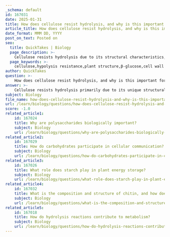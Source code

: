 ```yaml
---
_schema: default
id: 167031
date: 2025-01-31
title: How does cellulose resist hydrolysis, and why is this important for plants?
article_title: How does cellulose resist hydrolysis, and why is this important for plants?
date_format: MMM DD, YYYY
post_on_text: Posted on
seo:
  title: QuickTakes | Biology
  page_description: >-
    Cellulose resists hydrolysis due to its structural characteristics, providing plants with structural integrity, protection against decomposition, and supporting essential functions.
  page_keywords: >-
    cellulose,hypolysis resistance,plant structure,β-glucose,cell wall integrity,hydrogen bonds,structural support,plant function,water regulation,nutrient transport,ecological impact
author: QuickTakes
question: >-
    How does cellulose resist hydrolysis, and why is this important for plants?
answer: >-
    Cellulose resists hydrolysis primarily due to its unique structural characteristics and the nature of the glycosidic bonds that link its monomer units. Cellulose is composed of linear chains of β-glucose molecules connected by β-1,4-glycosidic bonds. This configuration results in a straight, rigid structure that forms strong hydrogen bonds between adjacent chains, creating a stable and insoluble network.\n\nThe resistance to hydrolysis is significant for several reasons:\n\n1. **Structural Integrity**: Cellulose provides structural support to plant cell walls, allowing plants to maintain their shape and resist external pressures. This rigidity is crucial for the overall stability of the plant, enabling it to grow upright and withstand environmental stresses.\n\n2. **Protection Against Decomposition**: The resistance to hydrolysis means that cellulose is not easily broken down by enzymes present in most organisms, including humans. This characteristic helps protect the plant from rapid decomposition, allowing it to survive longer in its environment.\n\n3. **Role in Plant Function**: By maintaining cell wall integrity, cellulose plays a vital role in processes such as water regulation and nutrient transport within the plant. It helps create turgor pressure, which is essential for plant rigidity and growth.\n\n4. **Ecological Impact**: The inability of many organisms to digest cellulose means that it accumulates in the environment, contributing to soil health and serving as a carbon sink. Additionally, certain organisms, like ruminants and some fungi, have evolved specialized enzymes (cellulases) to break down cellulose, demonstrating its ecological significance.\n\nIn summary, the resistance of cellulose to hydrolysis is crucial for maintaining the structural integrity of plants, protecting them from decomposition, and supporting their overall function and ecological roles.
subject: Biology
file_name: how-does-cellulose-resist-hydrolysis-and-why-is-this-important-for-plants.md
url: /learn/biology/questions/how-does-cellulose-resist-hydrolysis-and-why-is-this-important-for-plants
score: -1.0
related_article1:
    id: 167024
    title: Why are polysaccharides biologically important?
    subject: Biology
    url: /learn/biology/questions/why-are-polysaccharides-biologically-important
related_article2:
    id: 167029
    title: How do carbohydrates participate in cellular communication?
    subject: Biology
    url: /learn/biology/questions/how-do-carbohydrates-participate-in-cellular-communication
related_article3:
    id: 167026
    title: What role does starch play in plant energy storage?
    subject: Biology
    url: /learn/biology/questions/what-role-does-starch-play-in-plant-energy-storage
related_article4:
    id: 167032
    title: What is the composition and structure of chitin, and how does it function in fungi and arthropods?
    subject: Biology
    url: /learn/biology/questions/what-is-the-composition-and-structure-of-chitin-and-how-does-it-function-in-fungi-and-arthropods
related_article5:
    id: 167018
    title: How do hydrolysis reactions contribute to metabolism?
    subject: Biology
    url: /learn/biology/questions/how-do-hydrolysis-reactions-contribute-to-metabolism
---
```


&nbsp;